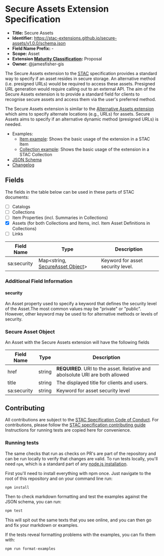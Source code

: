 # Secure Assets Extension Specification

- **Title:** Secure Assets
- **Identifier:** <https://stac-extensions.github.io/secure-assets/v1.0.0/schema.json>
- **Field Name Prefix:** -
- **Scope:** Asset
- **Extension [Maturity Classification](https://github.com/radiantearth/stac-spec/tree/master/extensions/README.md#extension-maturity):** Proposal
- **Owner**: @jamesfisher-gis

The Secure Assets extension to the [STAC](https://github.com/radiantearth/stac-spec) specification provides a standard way to specify if an asset 
resides in secure storage. An alternative method (i.e. presigned URLs) would be required to access these assets. Presigned URL generation would 
require calling out to an external API. The aim of the Secure Assets extension is to provide a standard field for clients to recognise secure assets
 and access them via the user's preferred method. 

The Secure Assets extension is similar to the 
[Alternative Assets extension](https://github.com/stac-extensions/alternate-assets/tree/main#alternate-asset-object) which aims to specify alternate 
locations (e.g., URLs) for assets. Secure Assets aims to specify if an alternative dynamic method (presigned URLs) is needed.

- Examples:
  - [Item example](examples/item.json): Shows the basic usage of the extension in a STAC Item
  - [Collection example](examples/collection.json): Shows the basic usage of the extension in a STAC Collection
- [JSON Schema](json-schema/schema.json)
- [Changelog](./CHANGELOG.md)

## Fields

The fields in the table below can be used in these parts of STAC documents:
- [ ] Catalogs
- [ ] Collections
- [ ] Item Properties (incl. Summaries in Collections)
- [x] Assets (for both Collections and Items, incl. Item Asset Definitions in Collections)
- [ ] Links

| Field Name           | Type                      | Description |
| -------------------- | ------------------------- | ----------- |
| sa:security   | Map<string, [SecureAsset Object](#secure-asset-object)>  | Keyword for asset security level.  |

### Additional Field Information

#### security

An Asset property used to specify a keyword that defines the security level of the Asset.The most common values may be "private" or "public".
 However, other keyword may be used to for alternative methods or levels of security.

### Secure Asset Object

An Asset with the Secure Assets extension will have the following fields

| Field Name  | Type   | Description |
| ----------- | ------ | ----------- |
| href           | string | **REQUIRED**. URI to the asset. Relative and abolsolute URI are both allowed |
| title           | string | The displayed title for clients and users. |
| sa:security           | string | Keyword for asset security level |

## Contributing

All contributions are subject to the
[STAC Specification Code of Conduct](https://github.com/radiantearth/stac-spec/blob/master/CODE_OF_CONDUCT.md).
For contributions, please follow the
[STAC specification contributing guide](https://github.com/radiantearth/stac-spec/blob/master/CONTRIBUTING.md) Instructions
for running tests are copied here for convenience.

### Running tests

The same checks that run as checks on PR's are part of the repository and can be run locally to verify that changes are valid. 
To run tests locally, you'll need `npm`, which is a standard part of any [node.js installation](https://nodejs.org/en/download/).

First you'll need to install everything with npm once. Just navigate to the root of this repository and on 
your command line run:
```bash
npm install
```

Then to check markdown formatting and test the examples against the JSON schema, you can run:
```bash
npm test
```

This will spit out the same texts that you see online, and you can then go and fix your markdown or examples.

If the tests reveal formatting problems with the examples, you can fix them with:
```bash
npm run format-examples
```
